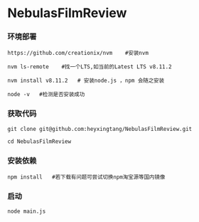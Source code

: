 # NebulasFilmReview


###  环境部署
```shell
https://github.com/creationix/nvm    #安装nvm

nvm ls-remote    #找一个LTS,如当前的Latest LTS v8.11.2

nvm install v8.11.2   # 安装node.js ，npm 会随之安装

node -v   #检测是否安装成功
```


###  获取代码 
```shell
git clone git@github.com:heyxingtang/NebulasFilmReview.git 

cd NebulasFilmReview
```

###  安装依赖

```shell
npm install   #若下载有问题可尝试切换npm淘宝源等国内镜像
```

### 启动
```shell
node main.js
```

